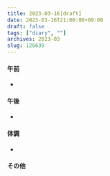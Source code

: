 ```yaml
---
title: 2023-03-16[draft]
date: 2023-03-16T21:00:00+09:00
draft: false
tags: ["diary", ""]
archives: 2023-03
slug: 126639
---
```

#### 午前
- 
#### 午後
- 
#### 体調
- 
#### その他
